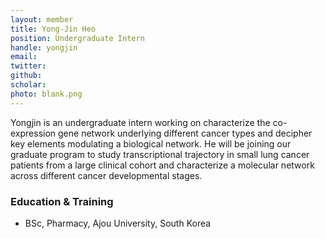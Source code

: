 ```yaml
---
layout: member
title: Yong-Jin Heo
position: Undergraduate Intern
handle: yongjin
email:
twitter:
github:
scholar: 
photo: blank.png
---
```



Yongjin is an undergraduate intern working on characterize the co-expression gene network underlying different cancer types and decipher key elements modulating a biological network. He will be joining our graduate program to study transcriptional trajectory in small lung cancer patients from a large clinical cohort and characterize a molecular network across different cancer developmental stages.

### Education & Training
- BSc, Pharmacy, Ajou University, South Korea